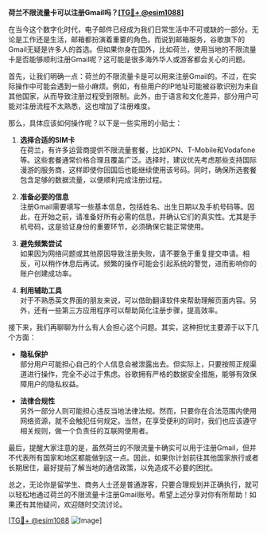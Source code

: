 **荷兰不限流量卡可以注册Gmail吗？[[TG💪+ @esim1088](https://t.me/s/esim1088)]**

在当今这个数字化时代，电子邮件已经成为我们日常生活中不可或缺的一部分。无论是工作还是生活，邮箱都扮演着重要的角色。而说到邮箱服务，谷歌旗下的Gmail无疑是许多人的首选。但如果你身在国外，比如荷兰，使用当地的不限流量卡是否能够顺利注册Gmail呢？这可能是很多海外华人或游客都会关心的问题。

首先，让我们明确一点：荷兰的不限流量卡是可以用来注册Gmail的。不过，在实际操作中可能会遇到一些小麻烦。例如，有些用户的IP地址可能被谷歌识别为来自其他国家，从而导致注册过程受到限制。此外，由于语言和文化差异，部分用户可能对注册流程不太熟悉，这也增加了注册难度。

那么，具体应该如何操作呢？以下是一些实用的小贴士：

1. **选择合适的SIM卡**  
   在荷兰，有许多运营商提供不限流量套餐，比如KPN、T-Mobile和Vodafone等。这些套餐通常价格合理且覆盖广泛。选择时，建议优先考虑那些支持国际漫游的服务商，这样即使你回国后也能继续使用该号码。同时，确保所选套餐包含足够的数据流量，以便顺利完成注册过程。

2. **准备必要的信息**  
   注册Gmail需要填写一些基本信息，包括姓名、出生日期以及手机号码等。因此，在开始之前，请准备好所有必需的信息，并确认它们的真实性。尤其是手机号码，这是验证身份的重要环节，必须确保它能正常使用。

3. **避免频繁尝试**  
   如果因为网络问题或其他原因导致注册失败，请不要急于重复提交申请。相反，可以稍作休息后再试。频繁的操作可能会引起系统的警觉，进而影响你的账户创建成功率。

4. **利用辅助工具**  
   对于不熟悉英文界面的朋友来说，可以借助翻译软件来帮助理解页面内容。另外，还有一些第三方应用程序可以帮助简化注册步骤，提高效率。

接下来，我们再聊聊为什么有人会担心这个问题。其实，这种担忧主要源于以下几个方面：

- **隐私保护**  
  部分用户可能担心自己的个人信息会被泄露出去。但实际上，只要按照正规渠道进行操作，完全不必过于焦虑。谷歌拥有严格的数据安全措施，能够有效保障用户的隐私权益。

- **法律合规性**  
  另外一部分人则可能担心违反当地法律法规。然而，只要你在合法范围内使用网络资源，就不会触犯任何规定。当然，在享受便利的同时，我们也应该遵守相关规则，做一个负责任的互联网使用者。

最后，提醒大家注意的是，虽然荷兰的不限流量卡确实可以用于注册Gmail，但并不代表所有国家和地区都能做到这一点。因此，如果你计划前往其他国家旅行或者长期居住，最好提前了解当地的通信政策，以免造成不必要的困扰。

总之，无论你是留学生、商务人士还是普通游客，只要合理规划并正确执行，就可以轻松地通过荷兰的不限流量卡注册Gmail账号。希望上述分享对你有所帮助！如果还有其他疑问，欢迎随时交流讨论。

[[TG💪+ @esim1088](https://t.me/s/esim1088) ![Image](https://i.postimg.cc/4NQfJmqS/Snipaste-2025-05-13-00-14-12.png)]